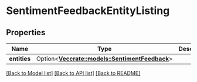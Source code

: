 # SentimentFeedbackEntityListing

## Properties

Name | Type | Description | Notes
------------ | ------------- | ------------- | -------------
**entities** | Option<[**Vec<crate::models::SentimentFeedback>**](SentimentFeedback.md)> |  | [optional]

[[Back to Model list]](../README.md#documentation-for-models) [[Back to API list]](../README.md#documentation-for-api-endpoints) [[Back to README]](../README.md)


